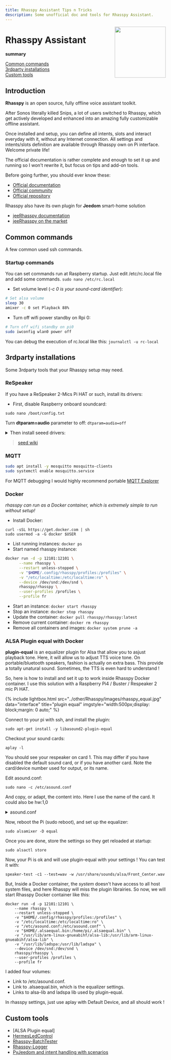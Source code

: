 ```yaml
---
title: Rhasspy Assistant Tips n Tricks
description: Some unofficial doc and tools for Rhasspy Assistant.
---
```


<img align="right" src="images/rhasspyLogoLong.png" width="160" style="top: 15px">

# Rhasspy Assistant

**summary**

[Common commands](#common-commands)<br />
[3rdparty installations](#rdparty-installations)<br />
[Custom tools](#custom-tools)<br />

## Introduction

**Rhasspy** is an open source, fully offline voice assistant toolkit.

After Sonos literally killed Snips, a lot of users switched to Rhasspy, which get actively developed and enhanced into an amazing fully customizable offline assistant.

Once installed and setup, you can define all intents, slots and interact everyday with it, without any Internet connection. All settings and intents/slots definition are available through Rhasspy own on Pi interface. Welcome private life!

The official documentation is rather complete and enough to set it up and running so I won't rewrite it, but focus on tips and add-on tools.

Before going further, you should ever know these:

- [Official documentation](https://rhasspy.readthedocs.io/en/latest/)
- [Official community](https://community.rhasspy.org/)
- [Official repository](https://github.com/rhasspy)

Rhasspy also have its own plugin for **Jeedom** smart-home solution

- [jeeRhasspy documentation](https://kiboost.github.io/jeedom_docs/plugins/jeerhasspy/fr_FR/)
- [jeeRhasspy on the market](https://www.jeedom.com/market/index.php?v=d&p=market&type=plugin&plugin_id=3869)


## Common commands

A few common used ssh commands.

### Startup commands

You can set commands run at Raspberry startup. Just edit /etc/rc.local file and add some commands.
`sudo nano /etc/rc.local`

- Set volume level (*-c 0 is your sound-card identifier*):

```bash
# Set alsa volume
sleep 30
amixer -c 0 set Playback 88%
```

- Turn off wifi power standby on Rpi 0:

```bash
# Turn off wifi standby on pi0
sudo iwconfig wlan0 power off
```

You can debug the execution of rc.local like this: `journalctl -u rc-local`

## 3rdparty installations

Some 3rdparty tools that your Rhasspy setup may need.

### ReSpeaker

If you have a ReSpeaker 2-Mics Pi HAT or such, install its drivers:

- First, disable Raspberry onboard soundcard:

`sudo nano /boot/config.txt`

Turn **dtparam=audio** parameter to off: `dtparam=audio=off`

<details>
<summary>Then install seeed drivers:</summary>

```bash
sudo apt-get install git
git clone https://github.com/respeaker/seeed-voicecard
cd seeed-voicecard
sudo ./install.sh
sudo reboot
```

</details>

> [seed wiki](http://wiki.seeedstudio.com/Raspberry_Pi/)

### MQTT

```bash
sudo apt install -y mosquitto mosquitto-clients
sudo systemctl enable mosquitto.service
```

For MQTT debugging I would highly recommend portable [MQTT Explorer](http://mqtt-explorer.com/)

### Docker
*rhasspy can run as a Docker container, which is extremely simple to run without setup!*

- Install Docker:
```
curl -sSL https://get.docker.com | sh
sudo usermod -a -G docker $USER
```
- List running instances: `docker ps`<br />
- Start named rhasspy instance:
```bash
docker run -d -p 12101:12101 \
      --name rhasspy \
      --restart unless-stopped \
      -v "$HOME/.config/rhasspy/profiles:/profiles" \
      -v "/etc/localtime:/etc/localtime:ro" \
      --device /dev/snd:/dev/snd \
      rhasspy/rhasspy \
      --user-profiles /profiles \
      --profile fr
```
- Start an instance: `docker start rhasspy`<br />
- Stop an instance: `docker stop rhasspy`<br />
- Update the container: `docker pull rhasspy/rhasspy:latest`<br />
- Remove current container: `docker rm rhasspy`
- Remove all containers and images: `docker system prune -a`<br />

### ALSA Plugin equal with Docker

**plugin-equal** is an equalizer plugin for Alsa that allow you to asjust playback tone. Here, it will allow us to adjust TTS voice tone. On portable/bluetooth speakers, fashion is actually on extra bass. This provide a totally unatural sound. Sometimes, the TTS is even hard to understand !

So, here is how to install and set it up to work inside Rhasspy Docker container. I use this solution with a Raspberry Pi4 / Buster / Respeaker 2 mic Pi HAT.

{% include lightbox.html src="../other/Rhasspy/images/rhasspy_equal.jpg" data="interface" title="plugin equal" imgstyle="width:500px;display: block;margin: 0 auto;" %}

Connect to your pi with ssh, and install the plugin:

`sudo apt-get install -y libasound2-plugin-equal`

Checkout your sound cards:

`aplay -l`

You should see your respeaker on card 1. This may differ if you have disabled the default sound card, or if you have another card. Note the card/device number used for output, or its name.

Edit asound.conf:

`sudo nano -c /etc/asound.conf`

And copy, or adapt, the content into. Here I use the name of the card. It could also be hw:1,0

<details>
<summary>asound.conf</summary>

```
pcm.!default {
    type asym
    playback.pcm {
        type plug
        slave.pcm "plugequal"
    }
    capture.pcm {
        type plug
        slave.pcm "hw:seeed2micvoicec"
    }
}

#equalizer:
ctl.equal {
 type equal
}
pcm.plugequal {
 type equal
 slave.pcm "plughw:seeed2micvoicec"
 controls "/home/pi/.alsaequal.bin"
}
pcm.equal {
 type plug
 slave.pcm plugequal
}

```

</details>

Now, reboot the Pi (sudo reboot), and set up the equalizer:

`sudo alsamixer -D equal`

Once you are done, store the settings so they get reloaded at startup:

`sudo alsactl store`

Now, your Pi is ok and will use plugin-equal with your settings ! You can test it with:

`speaker-test -c1 --test=wav -w /usr/share/sounds/alsa/Front_Center.wav`

But, Inside a Docker container, the *system* doesn't have access to all host system files, and here Rhasspy will miss the plugin librairies. So now, we will start Rhasspy Docker container like this:

```
docker run -d -p 12101:12101 \
	--name rhasspy \
	--restart unless-stopped \
	-v "$HOME/.config/rhasspy/profiles:/profiles" \
	-v "/etc/localtime:/etc/localtime:ro" \
	-v "/etc/asound.conf:/etc/asound.conf" \
	-v "$HOME/.alsaequal.bin:/home/pi/.alsaequal.bin" \
	-v "/usr/lib/arm-linux-gnueabihf/alsa-lib:/usr/lib/arm-linux-gnueabihf/alsa-lib" \
	-v "/usr/lib/ladspa:/usr/lib/ladspa" \
	--device /dev/snd:/dev/snd \
	rhasspy/rhasspy \
	--user-profiles /profiles \
	--profile fr
```

I added four volumes:
- Link to /etc/asound.conf.
- Link to .alsaequal.bin, which is the equalizer settings.
- Links to alsa-lib and ladspa lib used by plugin-equal.

In rhasspy settings, just use aplay with Default Device, and all should work !

## Custom tools

- [ALSA Plugin equal]
- [HermesLedControl](HermesLedControl)
- [Rhasspy-BatchTester](RhasspyBatchTester)
- [Rhasspy-Logger](RhasspyLogger)
- [PyJeedom and intent handling with scenarios](JeedomPyHandling)


